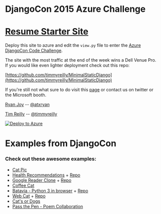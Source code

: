 # DjangoCon 2015 Azure Challenge

# [Resume Starter Site](http://youdjangositeresume.azurewebsites.net/)

Deploy this site to azure and edit the ```view.py``` file to enter the [Azure DjangoCon Code Challenge](http://djangocon.azurewebsites.net/). 

The site with the most traffic at the end of the week wins a Dell Venue Pro. 
If you would like even lighter deployment check out this repo: 

[https://github.com/timmyreilly/MinimalStaticDjango](https://github.com/timmyreilly/MinimalStaticDjango)


If you're still not what sure to do visit this [page](http://djangocon.azurewebsites.net/) or contact us on twitter or the Microsoft booth. 

[Ryan Joy](http://ryanjoy.com/atxryan/) -- [@atxryan](http://twitter.com/atxryan)

[Tim Reilly](http://timmyreilly.com) -- [@timmyreilly](http://twitter.com/timmyreilly)


[![Deploy to Azure](http://azuredeploy.net/deploybutton.png)](https://azuredeploy.net/)

# Examples from DjangoCon

### Check out these awesome examples: 

- [Cat Pic](http://dailycatpic.azurewebsites.net/)
- [Health Recommendations](http://djangocon-us-2015.azurewebsites.net/) + [Repo](https://github.com/karthikbgl/YourDjangoSiteResume)
- [Google Reader Clone](http://djreader.azurewebsites.net) + [Repo](https://github.com/dcwatson/reader/tree/azure)
- [Coffee Cat](http://coffeecat.azurewebsites.net/ )
- [Batavia - Python 3 in browser](http://batavia.azurewebsites.net/) + [Repo](https://github.com/freakboy3742/batavia-azure)
- [Web Cat](http://webcat.azurewebsites.net/webcat) + [Repo](https://github.com/cackovic/YourDjangoSiteResume)
- [Cat's or Dogs](http://catsordogs.azurewebsites.net)
- [Pass the Pen - Poem Collaboration](http://passthepen.azurewebsites.net/) 